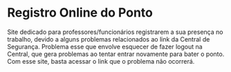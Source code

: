 # Registro Online do Ponto
Site dedicado para professores/funcionários registrarem a sua presença no trabalho, 
devido a alguns problemas relacionados ao link da Central de Segurança. Problema
esse que envolve esquecer de fazer logout na Central, que gera problemas ao tentar 
entrar novamente para bater o ponto. Com esse site, basta acessar o link que o 
problema não ocorrerá.

